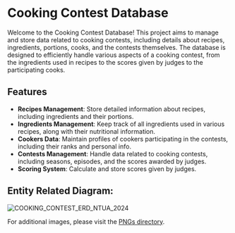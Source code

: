 # Cooking Contest Database

Welcome to the Cooking Contest Database! This project aims to manage and store data related to cooking contests, including details about recipes, ingredients, portions, cooks, and the contests themselves. The database is designed to efficiently handle various aspects of a cooking contest, from the ingredients used in recipes to the scores given by judges to the participating cooks.

## Features

- **Recipes Management**: Store detailed information about recipes, including ingredients and their portions.
- **Ingredients Management**: Keep track of all ingredients used in various recipes, along with their nutritional information.
- **Cookers Data**: Maintain profiles of cookers participating in the contests, including their ranks and personal info.
- **Contests Management**: Handle data related to cooking contests, including seasons, episodes, and the scores awarded by judges.
- **Scoring System**: Calculate and store scores given by judges.

## Entity Related Diagram:
![COOKING_CONTEST_ERD_NTUA_2024](https://github.com/stasinosntaveas/masterchef/assets/135629766/0a06aa77-9775-426d-b2d2-76ab63cc19f2)


For additional images, please visit the [PNGs directory](https://github.com/stasinosntaveas/masterchef/tree/main/pngs).
